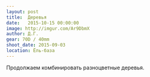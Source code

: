 ```yaml
---
layout: post
title:  Деревья
date:   2015-10-15 00:00:00
image: http://imgur.com/Ar9DbmX
author: Д.Г.
gear: 70D / 40mm
shoot_date: 2015-09-03
location: Ёль-база
---
```


Продолжаем комбинировать разноцветные деревья.
